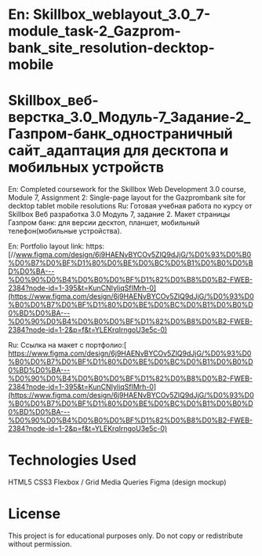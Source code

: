 # En: Skillbox_weblayout_3.0_7-module_task-2_Gazprom-bank_site_resolution-decktop-mobile
# Skillbox_веб-верстка_3.0_Модуль-7_Задание-2_Газпром-банк_одностраничный сайт_адаптация для десктопа и мобильных устройств

En: Completed coursework for the Skillbox Web Development 3.0 course, Module 7, Assignment 2: Single-page layout for the Gazprombank site for decktop tablet mobile resolutions
Ru: Готовая учебная работа по курсу от Skillbox Веб разработка 3.0 Модуль 7, задание 2. Макет страницы Газпром банк: для версии десктоп, планшет, мобильный телефон(мобильные устройства).

En: Portfolio layout link: https:[//www.figma.com/design/6j9HAENvBYCOv5ZlQ9dJjG/%D0%93%D0%B0%D0%B7%D0%BF%D1%80%D0%BE%D0%BC%D0%B1%D0%B0%D0%BD%D0%BA---%D0%90%D0%B4%D0%B0%D0%BF%D1%82%D0%B8%D0%B2-FWEB-2384?node-id=1-395&t=KunCNIyliqSfIMrh-0](https://www.figma.com/design/6j9HAENvBYCOv5ZlQ9dJjG/%D0%93%D0%B0%D0%B7%D0%BF%D1%80%D0%BE%D0%BC%D0%B1%D0%B0%D0%BD%D0%BA---%D0%90%D0%B4%D0%B0%D0%BF%D1%82%D0%B8%D0%B2-FWEB-2384?node-id=1-2&p=f&t=YLEKrqIrngoU3e5c-0)

Ru: Ссылка на макет c портфолио:[ https://www.figma.com/design/6j9HAENvBYCOv5ZlQ9dJjG/%D0%93%D0%B0%D0%B7%D0%BF%D1%80%D0%BE%D0%BC%D0%B1%D0%B0%D0%BD%D0%BA---%D0%90%D0%B4%D0%B0%D0%BF%D1%82%D0%B8%D0%B2-FWEB-2384?node-id=1-395&t=KunCNIyliqSfIMrh-0](https://www.figma.com/design/6j9HAENvBYCOv5ZlQ9dJjG/%D0%93%D0%B0%D0%B7%D0%BF%D1%80%D0%BE%D0%BC%D0%B1%D0%B0%D0%BD%D0%BA---%D0%90%D0%B4%D0%B0%D0%BF%D1%82%D0%B8%D0%B2-FWEB-2384?node-id=1-2&p=f&t=YLEKrqIrngoU3e5c-0)

# Technologies Used
HTML5
CSS3
Flexbox / Grid
Media Queries
Figma (design mockup)

# License
This project is for educational purposes only. Do not copy or redistribute without permission.
